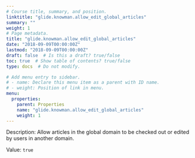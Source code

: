 ```yaml
---
# Course title, summary, and position.
linktitle: "glide.knowman.allow_edit_global_articles"
summary: ""
weight: 1
# Page metadata.
title: "glide.knowman.allow_edit_global_articles"
date: "2018-09-09T00:00:00Z"
lastmod: "2018-09-09T00:00:00Z"
draft: false  # Is this a draft? true/false
toc: true  # Show table of contents? true/false
type: docs  # Do not modify.

# Add menu entry to sidebar.
# - name: Declare this menu item as a parent with ID name.
# - weight: Position of link in menu.
menu:
  properties:
    parent: Properties
    name: "glide.knowman.allow_edit_global_articles"
    weight: 1
---
```


Description: Allow articles in the global domain to be checked out or edited by users in another domain.


Value: `true`
